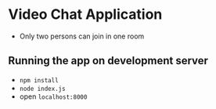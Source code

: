 # Video Chat Application
* Only two persons can join in one room
## Running the app on development server
* `npm install`
* `node index.js`
* open `localhost:8000`
